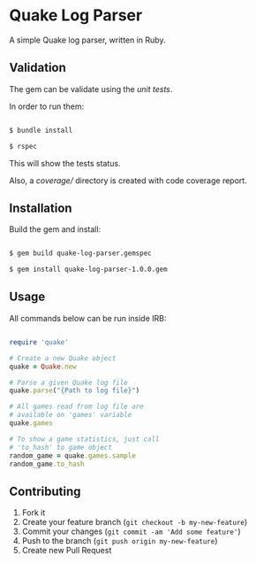 # Quake Log Parser

A simple Quake log parser, written in Ruby.

## Validation

The gem can be validate using the _unit tests_.

In order to run them:

```sh

$ bundle install

$ rspec

```

This will show the tests status.

Also, a _coverage/_ directory is created with code coverage report.

## Installation

Build the gem and install:

```sh

$ gem build quake-log-parser.gemspec

$ gem install quake-log-parser-1.0.0.gem

```

## Usage

All commands below can be run inside IRB:

```ruby

require 'quake'

# Create a new Quake object
quake = Quake.new

# Parse a given Quake log file
quake.parse("{Path to log file}")

# All games read from log file are
# available on 'games' variable
quake.games

# To show a game statistics, just call
# 'to_hash' to game object
random_game = quake.games.sample
random_game.to_hash

```

## Contributing

1. Fork it
2. Create your feature branch (`git checkout -b my-new-feature`)
3. Commit your changes (`git commit -am 'Add some feature'`)
4. Push to the branch (`git push origin my-new-feature`)
5. Create new Pull Request
